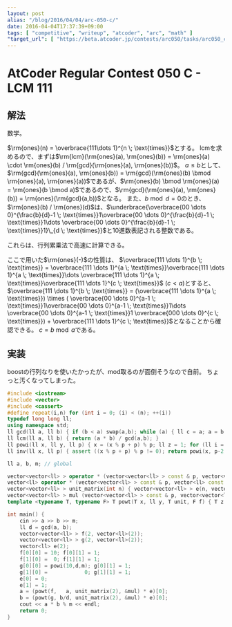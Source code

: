 ```yaml
---
layout: post
alias: "/blog/2016/04/04/arc-050-c/"
date: 2016-04-04T17:37:39+09:00
tags: [ "competitive", "writeup", "atcoder", "arc", "math" ]
"target_url": [ "https://beta.atcoder.jp/contests/arc050/tasks/arc050_c" ]
---
```


# AtCoder Regular Contest 050 C - LCM 111

## 解法

数学。

$\rm{ones}(n) = \overbrace{111\dots 1}^{n \; \text{times}}$とする。
lcmを求めるので、まずは$\rm{lcm}(\rm{ones}(a), \rm{ones}(b)) = \rm{ones}(a) \cdot \rm{ones}(b) / \rm{gcd}(\rm{ones}(a), \rm{ones}(b))$。
$a \le b$として、$\rm{gcd}(\rm{ones}(a), \rm{ones}(b)) = \rm{gcd}(\rm{ones}(b) \bmod \rm{ones}(a), \rm{ones}(a))$であるが、$\rm{ones}(b) \bmod \rm{ones}(a) = \rm{ones}(b \bmod a)$であるので、$\rm{gcd}(\rm{ones}(a), \rm{ones}(b)) = \rm{ones}(\rm{gcd}(a,b))$となる。
また、$b \bmod d = 0$のとき、$\rm{ones}(b) / \rm{ones}(d)$は、$\underbrace{\overbrace{00 \dots 0}^{\frac{b}{d}-1 \; \text{times}}1\overbrace{00 \dots 0}^{\frac{b}{d}-1 \; \text{times}}1\dots \overbrace{00 \dots 0}^{\frac{b}{d}-1 \; \text{times}}1}\_{d \; \text{times}}$と$10$進数表記される整数である。

これらは、行列累乗法で高速に計算できる。

ここで用いた$\rm{ones}(-)$の性質は、
$\overbrace{111 \dots 1}^{b \; \text{times}} = \overbrace{111 \dots 1}^{a \; \text{times}}\overbrace{111 \dots 1}^{a \; \text{times}}\dots \overbrace{111 \dots 1}^{a \; \text{times}}\overbrace{111 \dots 1}^{c \; \text{times}}$ ($c \lt a$)とすると、
$\overbrace{111 \dots 1}^{b \; \text{times}} = (\overbrace{111 \dots 1}^{a \; \text{times}}) \times ( \overbrace{00 \dots 0}^{a-1 \; \text{times}}1\overbrace{00 \dots 0}^{a-1 \; \text{times}}1\dots \overbrace{00 \dots 0}^{a-1 \; \text{times}}1 \overbrace{000 \dots 0}^{c \; \text{times}}) + \overbrace{111 \dots 1}^{c \; \text{times}}$となることから確認できる。
$c = b \bmod a$である。

## 実装

boostの行列なりを使いたかったが、mod取るのが面倒そうなので自前。
ちょっと汚くなってしまった。

``` c++
#include <iostream>
#include <vector>
#include <cassert>
#define repeat(i,n) for (int i = 0; (i) < (n); ++(i))
typedef long long ll;
using namespace std;
ll gcd(ll a, ll b) { if (b < a) swap(a,b); while (a) { ll c = a; a = b % c; b = c; } return b; }
ll lcm(ll a, ll b) { return (a * b) / gcd(a,b); }
ll powi(ll x, ll y, ll p) { x = (x % p + p) % p; ll z = 1; for (ll i = 1; i <= y; i <<= 1) { if (y & i) z = z * x % p; x = x * x % p; } return z; }
ll inv(ll x, ll p) { assert ((x % p + p) % p != 0); return powi(x, p-2, p); }

ll a, b, m; // global

vector<vector<ll> > operator * (vector<vector<ll> > const & p, vector<vector<ll> > const & q) { int n = p.size(); vector<vector<ll> > r(n, vector<ll>(n)); repeat (y,n) { repeat (z,n) { repeat (x,n) { r[y][x] += p[y][z] * q[z][x] % m; r[y][x] %= m; } } } return r; }
vector<ll> operator * (vector<vector<ll> > const & p, vector<ll> const & q) { int n = p.size(); vector<ll> r(n); repeat (y,n) { repeat (z,n) { r[y] += p[y][z] * q[z] % m; r[y] %= m; } } return r; }
vector<vector<ll> > unit_matrix(int n) { vector<vector<ll> > e(n, vector<ll>(n)); repeat (i,n) e[i][i] = 1; return e; }
vector<vector<ll> > mul (vector<vector<ll> > const & p, vector<vector<ll> > const & q) { return p * q; }
template <typename T, typename F> T powt(T x, ll y, T unit, F f) { T z = unit; for (ll i = 1; i <= y; i <<= 1) { if (y & i) z = f(z, x); x = f(x, x); } return z; }

int main() {
    cin >> a >> b >> m;
    ll d = gcd(a, b);
    vector<vector<ll> > f(2, vector<ll>(2));
    vector<vector<ll> > g(2, vector<ll>(2));
    vector<ll> e(2);
    f[0][0] = 10; f[0][1] = 1;
    f[1][0] =  0; f[1][1] = 1;
    g[0][0] = powi(10,d,m); g[0][1] = 1;
    g[1][0] =            0; g[1][1] = 1;
    e[0] = 0;
    e[1] = 1;
    a = (powt(f,   a, unit_matrix(2), &mul) * e)[0];
    b = (powt(g, b/d, unit_matrix(2), &mul) * e)[0];
    cout << a * b % m << endl;
    return 0;
}
```
